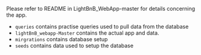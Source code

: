 Please refer to README in LightBnB_WebApp-master for details concerning the app.

* `queries` contains practise queries used to pull data from the database
* `lightBnB_webapp-Master` contains the actual app and data. 
* `mirgrations` contains database setup
* `seeds` contains data used to setup the database